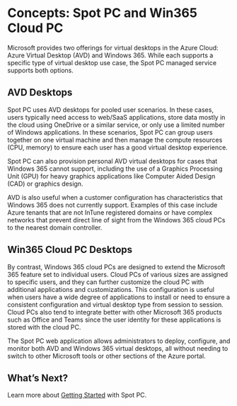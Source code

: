 

# Concepts: Spot PC and Win365 Cloud PC
Microsoft provides two offerings for virtual desktops in the Azure Cloud: Azure Virtual Desktop (AVD) and Windows 365.  While each supports a specific type of virtual desktop use case, the Spot PC managed service supports both options.

## AVD Desktops
Spot PC uses AVD desktops for pooled user scenarios. In these cases, users typically need access to web/SaaS applications, store data mostly in the cloud using OneDrive or a similar service, or only use a limited number of Windows applications. In these scenarios, Spot PC can group users together on one virtual machine and then manage the compute resources (CPU, memory) to ensure each user has a good virtual desktop experience.   

Spot PC can also provision personal AVD virtual desktops for cases that Windows 365 cannot support, including the use of a Graphics Processing Unit (GPU) for heavy graphics applications like Computer Aided Design (CAD) or graphics design.   

AVD is also useful when a customer configuration has characteristics that Windows 365 does not currently support. Examples of this case include Azure tenants that are not InTune registered domains or have complex networks that prevent direct line of sight from the Windows 365 cloud PCs to the nearest domain controller.

## Win365 Cloud PC Desktops
By contrast, Windows 365 cloud PCs are designed to extend the Microsoft 365 feature set to individual users. Cloud PCs of various sizes are assigned to specific users, and they can further customize the cloud PC with additional applications and customizations. This configuration is useful when users have a wide degree of applications to install or need to ensure a consistent configuration and virtual desktop type from session to session.  Cloud PCs also tend to integrate better with other Microsoft 365 products such as Office and Teams since the user identity for these applications is stored with the cloud PC.

The Spot PC web application allows administrators to deploy, configure, and monitor both AVD and Windows 365 virtual desktops, all without needing to switch to other Microsoft tools or other sections of the Azure portal.

## What’s Next?

Learn more about [Getting Started](spot-pc/getting-started/) with Spot PC.
